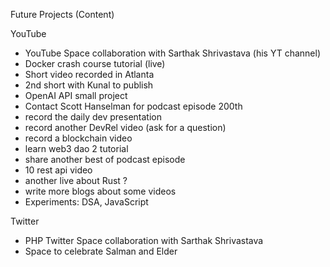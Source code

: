 Future Projects (Content)

YouTube
- YouTube Space collaboration with Sarthak Shrivastava (his YT channel)
- Docker crash course tutorial (live)
- Short video recorded in Atlanta
- 2nd short with Kunal to publish
- OpenAI API small project
- Contact Scott Hanselman for podcast episode 200th
- record the daily dev presentation
- record another DevRel video (ask for a question)
- record a blockchain video
- learn web3 dao 2 tutorial
- share another best of podcast episode
- 10 rest api video
- another live about Rust ?
- write more blogs about some videos
- Experiments: DSA, JavaScript

Twitter
- PHP Twitter Space collaboration with Sarthak Shrivastava
- Space to celebrate Salman and Elder
